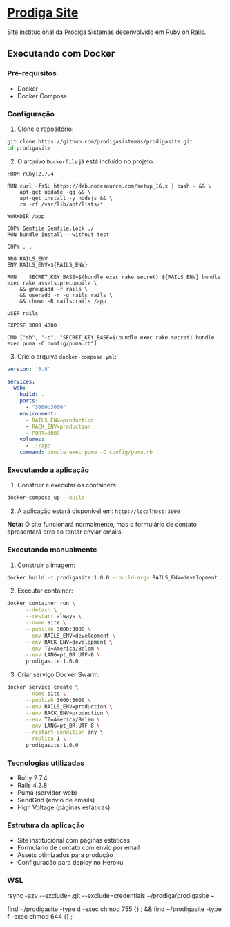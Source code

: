 # [Prodiga Site](https://github.com/prodigasistemas/prodigasite)

Site institucional da Prodiga Sistemas desenvolvido em Ruby on Rails.

## Executando com Docker

### Pré-requisitos

- Docker
- Docker Compose

### Configuração

1. Clone o repositório:
```bash
git clone https://github.com/prodigasistemas/prodigasite.git
cd prodigasite
```

2. O arquivo `Dockerfile` já está incluído no projeto.

```
FROM ruby:2.7.4

RUN curl -fsSL https://deb.nodesource.com/setup_16.x | bash - && \
    apt-get update -qq && \
    apt-get install -y nodejs && \
    rm -rf /var/lib/apt/lists/*

WORKDIR /app

COPY Gemfile Gemfile.lock ./
RUN bundle install --without test

COPY . .

ARG RAILS_ENV
ENV RAILS_ENV=${RAILS_ENV}

RUN    SECRET_KEY_BASE=$(bundle exec rake secret) ${RAILS_ENV} bundle exec rake assets:precompile \
    && groupadd -r rails \
    && useradd -r -g rails rails \
    && chown -R rails:rails /app

USER rails

EXPOSE 3000 4000

CMD ["sh", "-c", "SECRET_KEY_BASE=$(bundle exec rake secret) bundle exec puma -C config/puma.rb"]

```


3. Crie o arquivo `docker-compose.yml`:
```yaml
version: '3.8'

services:
  web:
    build: .
    ports:
      - "3000:3000"
    environment:
      - RAILS_ENV=production
      - RACK_ENV=production
      - PORT=3000
    volumes:
      - .:/app
    command: bundle exec puma -C config/puma.rb
```

### Executando a aplicação

1. Construir e executar os containers:
```bash
docker-compose up --build
```

2. A aplicação estará disponível em: `http://localhost:3000`


**Nota:** O site funcionará normalmente, mas o formulário de contato apresentará erro ao tentar enviar emails.

### Executando manualmente

1. Construir a imagem:
```bash
docker build -t prodigasite:1.0.0 --build-args RAILS_ENV=development .
```

2. Executar container:
```bash
docker container run \
      --detach \
      --restart always \
      --name site \
      --publish 3000:3000 \
      --env RAILS_ENV=development \
      --env RACK_ENV=development \
      --env TZ=America/Belem \
      --env LANG=pt_BR.UTF-8 \
      prodigasite:1.0.0
```

3. Criar serviço Docker Swarm:
```bash
docker service create \
      --name site \
      --publish 3000:3000 \
      --env RAILS_ENV=production \
      --env RACK_ENV=production \
      --env TZ=America/Belem \
      --env LANG=pt_BR.UTF-8 \
      --restart-condition any \
      --replica 1 \
      prodigasite:1.0.0
```

### Tecnologias utilizadas

- Ruby 2.7.4
- Rails 4.2.8
- Puma (servidor web)
- SendGrid (envio de emails)
- High Voltage (páginas estáticas)

### Estrutura da aplicação

- Site institucional com páginas estáticas
- Formulário de contato com envio por email
- Assets otimizados para produção
- Configuração para deploy no Heroku


### WSL

  rsync -azv --exclude=.git --exclude=credentials ~/prodiga/prodigasite ~

  find ~/prodigasite -type d -exec chmod 755 {} \; && find ~/prodigasite -type f -exec chmod 644 {} \;
